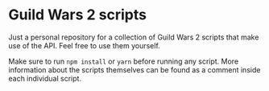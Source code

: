 # Guild Wars 2 scripts

Just a personal repository for a collection of Guild Wars 2 scripts that make use of the API.
Feel free to use them yourself.

Make sure to run `npm install` or `yarn` before running any script.
More information about the scripts themselves can be found as a comment inside each individual script.
